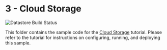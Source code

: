 # 3 - Cloud Storage

![Datastore Build Status][ci-badge-datastore]

[ci-badge-datastore]: https://storage.googleapis.com/nodejs-getting-started-tests-badges/3-datastore.svg

This folder contains the sample code for the [Cloud Storage][step-3]
tutorial. Please refer to the tutorial for instructions on configuring, running,
and deploying this sample.

[step-3]: https://cloud.google.com/nodejs/getting-started/using-cloud-storage